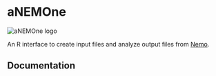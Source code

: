 # aNEMOne

![aNEMOne logo](https://github.com/kjgilbert/aNEMOne/raw/master/extra/sea-anemone.png)

An R interface to create input files and analyze output files from [Nemo](http://nemo2.sourceforge.net/). 

## Documentation

